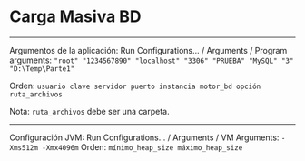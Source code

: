 # Carga Masiva BD

----------------------------------------------------------------------

Argumentos de la aplicación:
Run Configurations... / Arguments / Program arguments: `"root" "1234567890" "localhost" "3306" "PRUEBA" "MySQL" "3" "D:\Temp\Parte1"`

Orden: `usuario clave servidor puerto instancia motor_bd opción ruta_archivos`

Nota: `ruta_archivos` debe ser una carpeta.

----------------------------------------------------------------------

Configuración JVM:
Run Configurations... / Arguments / VM Arguments: `-Xms512m -Xmx4096m`
Orden: `mínimo_heap_size máximo_heap_size`
